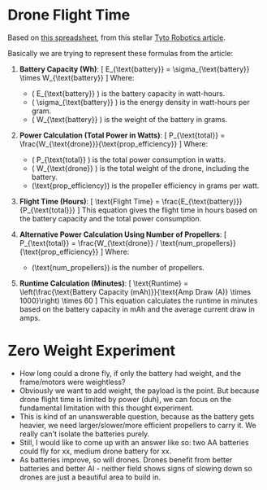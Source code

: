 # Drone Flight Time

Based on [this spreadsheet](https://docs.google.com/spreadsheets/d/1G9zeRnEKNyZKFfD0QQFb3an53sGvwxXs6VtPaq8duSM/edit#gid=0), from this stellar [Tyto Robotics article](https://www.tytorobotics.com/blogs/articles/how-to-increase-drone-flight-time-and-lift-capacity).

Basically we are trying to represent these formulas from the article:

1. **Battery Capacity (Wh)**:
   \[
   E_{\text{battery}} = \sigma_{\text{battery}} \times W_{\text{battery}}
   \]
   Where:
   - \( E_{\text{battery}} \) is the battery capacity in watt-hours.
   - \( \sigma_{\text{battery}} \) is the energy density in watt-hours per gram.
   - \( W_{\text{battery}} \) is the weight of the battery in grams.

2. **Power Calculation (Total Power in Watts)**:
   \[
   P_{\text{total}} = \frac{W_{\text{drone}}}{\text{prop\_efficiency}}
   \]
   Where:
   - \( P_{\text{total}} \) is the total power consumption in watts.
   - \( W_{\text{drone}} \) is the total weight of the drone, including the battery.
   - \(\text{prop\_efficiency}\) is the propeller efficiency in grams per watt.

3. **Flight Time (Hours)**:
   \[
   \text{Flight Time} = \frac{E_{\text{battery}}}{P_{\text{total}}}
   \]
   This equation gives the flight time in hours based on the battery capacity and the total power consumption.

4. **Alternative Power Calculation Using Number of Propellers**:
   \[
   P_{\text{total}} = \frac{W_{\text{drone}} / \text{num\_propellers}}{\text{prop\_efficiency}}
   \]
   Where:
   - \(\text{num\_propellers}\) is the number of propellers.

5. **Runtime Calculation (Minutes)**:
   \[
   \text{Runtime} = \left(\frac{\text{Battery Capacity (mAh)}}{\text{Amp Draw (A)} \times 1000}\right) \times 60
   \]
   This equation calculates the runtime in minutes based on the battery capacity in mAh and the average current draw in amps.


# Zero Weight Experiment
- How long could a drone fly, if only the battery had weight, and the frame/motors were weightless?
- Obviously we want to add weight, the payload is the point. But because drone flight time is limited by power (duh), we can focus on the fundamental limitation with this thought experiment.
- This is kind of an unanswerable question, because as the battery gets heavier, we need larger/slower/more efficient propellers to carry it. We really can't isolate the batteries purely.
- Still, I would like to come up with an answer like so: two AA batteries could fly for xx, medium drone battery for xx.
- As batteries improve, so will drones. Drones benefit from better batteries and better AI - neither field shows signs of slowing down so drones are just a beautiful area to build in.

